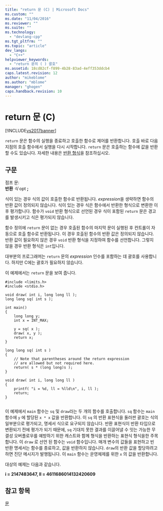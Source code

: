 ```yaml
---
title: "return 문 (C) | Microsoft Docs"
ms.custom: ""
ms.date: "11/04/2016"
ms.reviewer: ""
ms.suite: ""
ms.technology: 
  - "devlang-cpp"
ms.tgt_pltfrm: ""
ms.topic: "article"
dev_langs: 
  - "C++"
helpviewer_keywords: 
  - "return 문의 ( ) 괄호"
ms.assetid: 18cd82cf-f899-4b28-83ad-4eff353ddcb4
caps.latest.revision: 12
author: "mikeblome"
ms.author: "mblome"
manager: "ghogen"
caps.handback.revision: 10
---
```

# return 문 (C)
[!INCLUDE[vs2017banner](../assembler/inline/includes/vs2017banner.md)]

`return` 문은 함수의 실행을 종료하고 호출한 함수로 제어를 반환합니다.  호출 바로 다음 지점의 호출 함수에서 실행을 다시 시작합니다.  `return` 문은 호출하는 함수에 값을 반환할 수도 있습니다.  자세한 내용은 [반환 형식](../c-language/return-type.md)을 참조하십시오.  
  
## 구문  
 점프 문:  
 **반환**  *식*  opt **;**  
  
 식이 있는 경우 식의 값이 호출한 함수로 반환됩니다.  *expression*을 생략하면 함수의 반환 값이 정의되지 않습니다.  식이 있는 경우 식은 함수에서 반환한 형식으로 변환한 이후 평가합니다.  함수가 `void` 반환 형식으로 선언된 경우 식이 포함된 `return` 문은 경고를 발생시키고 식은 평가되지 않습니다.  
  
 함수 정의에 `return` 문이 없는 경우 호출된 함수의 마지막 문이 실행된 후 컨트롤이 자동으로 호출 함수로 반환됩니다.  이 경우 호출된 함수의 반환 값은 정의되지 않습니다.  반환 값이 필요하지 않은 경우 `void` 반환 형식을 지정하여 함수를 선언합니다. 그렇지 않을 경우 반환 형식은 `int`입니다.  
  
 대부분의 프로그래머는 `return` 문의 *expression* 인수를 포함하는 데 괄호를 사용합니다.  하지만 C에는 괄호가 필요하지 않습니다.  
  
 이 예제에서는 `return` 문을 보여 줍니다.  
  
```  
#include <limits.h>  
#include <stdio.h>  
  
void draw( int i, long long ll );  
long long sq( int s );  
  
int main()  
{  
    long long y;  
    int x = INT_MAX;  
  
    y = sq( x );  
    draw( x, y );  
    return x;  
}  
  
long long sq( int s )  
{  
    // Note that parentheses around the return expression   
    // are allowed but not required here.  
    return( s * (long long)s );  
}  
  
void draw( int i, long long ll )  
{  
    printf( "i = %d, ll = %lld\n", i, ll );  
    return;  
}  
  
```  
  
 이 예제에서 `main` 함수는 `sq` 및 `draw`라는 두 개의 함수를 호출합니다.  `sq` 함수는 `main` 함수에 `y` 에 할당된 `x * x` 값을 반환합니다.  이 `sq` 의 반환 표현식을 둘러싼 괄호는 식의 일부분으로 평가되고, 명세서 식으로 요구되지 않습니다.  반환 표현식이 반환 타입으로 변환되기 전에 평가가 되기 때문에, `sq` 기대치 못한 결과를 이끌어낼 수 잇는 가능한 무결성 오버플로우를 예방하기 위한 캐스트와 함께 형식을 반환하는 표현식 형식을한 주목합니다.  이 `draw` 로 선언 된 함수는 `void` 함수입니다.  매개 변수의 값들을 표현하고 빈 반환 명세서는 함수를 종료하고, 값을 반환하지 않습니다.  `draw`의 반환 값을 할당하려고 하면 진단 메시지가 발행됩니다.  이 `main` 함수는 운영체제를 위한 `x` 의 값을 반환합니다.  
  
 대상의 예제는 다음과 같습니다.  
  
  **i \= 2147483647, ll \= 4611686014132420609**   
## 참고 항목  
 [문](../c-language/statements-c.md)